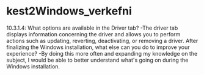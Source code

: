 # kest2Windows_verkefni
10.3.1.4:
What options are available in the Driver tab?
-The driver tab displays information concerning the driver and allows you to perform actions such as updating, reverting, deactivating, or removing a driver.
After finalizing the Windows installation, what else can you do to improve your experience?
-By doing this more often and expanding my knowledge on the subject, I would be able to better understand what's going on during the Windows installation.
